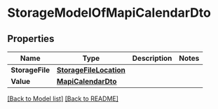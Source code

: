 # StorageModelOfMapiCalendarDto
## Properties
Name | Type | Description | Notes
------------ | ------------- | ------------- | -------------
**StorageFile** | [**StorageFileLocation**](StorageFileLocation.md) |  | 
**Value** | [**MapiCalendarDto**](MapiCalendarDto.md) |  | 


[[Back to Model list]](Models.md) [[Back to README]](README.md)

